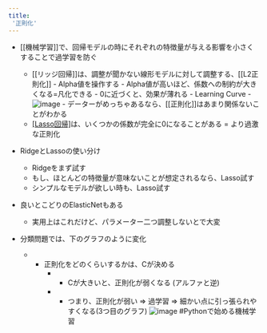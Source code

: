 ```yaml
---
title:
 '正則化'
---
```


- [[機械学習]]で、回帰モデルの時にそれぞれの特徴量が与える影響を小さくすることで過学習を防ぐ
    - [[リッジ回帰]]は、調整が聞かない線形モデルに対して調整する、[[L2正則化]]
            - Alpha値を操作する
                - Alpha値が高いほど、係数への制約が大きくなる=凡化できる
                - 0に近づくと、効果が薄れる
                - Learning Curve
                    - ![image](https://gyazo.com/c7726152cc9523d8007343366658787c/thumb/1000)
                    - データーがめっちゃあるなら、[[正則化]]はあまり関係ないことがわかる
    - [[Lasso回帰]]([[L1正則化]])は、いくつかの係数が完全に0になることがある = より過激な正則化
- RidgeとLassoの使い分け
    - Ridgeをまず試す
    - もし、ほとんどの特徴量が意味ないことが想定されるなら、Lasso試す
    - シンプルなモデルが欲しい時も、Lasso試す
- 良いとこどりのElasticNetもある
    - 実用上はこれだけど、パラメーター二つ調整しないとで大変

- 分類問題では、下のグラフのように変化
    - - 正則化をどのくらいするかは、Cが決める
        - - Cが大きいと、正則化が弱くなる (アルファと逆)
        - - つまり、正則化が弱い => 過学習 => 細かい点に引っ張られやすくなる(3つ目のグラフ)
![image](https://gyazo.com/3db54f4d4059e3b36728f3b05c0f7a1a/thumb/1000)
#Pythonで始める機械学習
